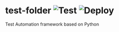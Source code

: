 # test-folder ![Test](https://github.com/bmmauri/test-folder/workflows/Test/badge.svg?branch=master) ![Deploy](https://github.com/bmmauri/test-folder/workflows/Deploy/badge.svg?branch=master)
Test Automation framework based on Python
